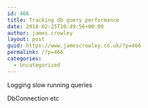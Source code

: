 ```yaml
---
id: 466
title: Tracking db query performance
date: 2018-02-25T10:49:56+00:00
author: james.crowley
layout: post
guid: https://www.jamescrowley.co.uk/?p=466
permalink: /?p=466
categories:
  - Uncategorized
---
```

Logging slow running queries

DbConnection etc